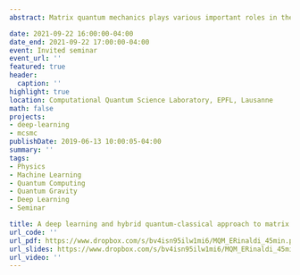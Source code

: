 ```yaml
---
abstract: Matrix quantum mechanics plays various important roles in theoretical physics, such as a holographic description of quantum black holes. Understanding quantum black holes and the role of entanglement in a holographic setup is of paramount importance for the development of better quantum algorithms (quantum error correction codes) and for the realization of a quantum theory of gravity. Quantum computing and deep learning offer us potentially useful approaches to study the dynamics of matrix quantum mechanics.  In this talk I will introduce a hybrid quantum-classical algorithm in a truncated Hilbert space suitable for finding the ground state of matrix models on NISQ-era devices. Moreover, I will discuss a deep learning approach to study the wave function of matrix quantum mechanics, even in a supersymmetric case. Results for the ground state energy will be compared to traditional Lattice Monte Carlo simulations of the Euclidean path integral as a benchmark.

date: 2021-09-22 16:00:00-04:00
date_end: 2021-09-22 17:00:00-04:00
event: Invited seminar
event_url: ''
featured: true
header:
  caption: ''
highlight: true
location: Computational Quantum Science Laboratory, EPFL, Lausanne
math: false
projects:
- deep-learning
- mcsmc
publishDate: 2019-06-13 10:00:05-04:00
summary: ''
tags:
- Physics
- Machine Learning
- Quantum Computing
- Quantum Gravity
- Deep Learning
- Seminar

title: A deep learning and hybrid quantum-classical approach to matrix quantum mechanics
url_code: ''
url_pdf: https://www.dropbox.com/s/bv4isn95ilw1mi6/MQM_ERinaldi_45min.pdf?dl=0
url_slides: https://www.dropbox.com/s/bv4isn95ilw1mi6/MQM_ERinaldi_45min.pdf?dl=0
url_video: ''
---
```

